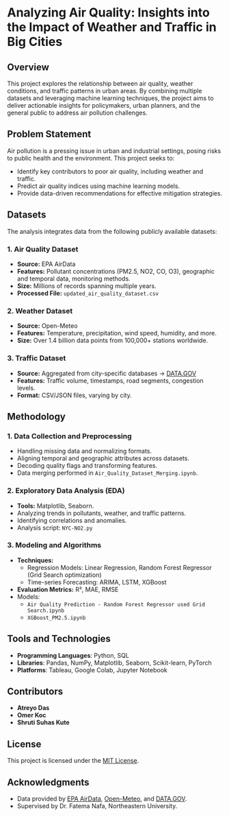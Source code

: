 # Analyzing Air Quality: Insights into the Impact of Weather and Traffic in Big Cities

## Overview

This project explores the relationship between air quality, weather conditions, and traffic patterns in urban areas. By combining multiple datasets and leveraging machine learning techniques, the project aims to deliver actionable insights for policymakers, urban planners, and the general public to address air pollution challenges.

## Problem Statement

Air pollution is a pressing issue in urban and industrial settings, posing risks to public health and the environment. This project seeks to:

- Identify key contributors to poor air quality, including weather and traffic.
- Predict air quality indices using machine learning models.
- Provide data-driven recommendations for effective mitigation strategies.

## Datasets

The analysis integrates data from the following publicly available datasets:
  
### 1. Air Quality Dataset
- **Source:** EPA AirData
- **Features:** Pollutant concentrations (PM2.5, NO2, CO, O3), geographic and temporal data, monitoring methods.
- **Size:** Millions of records spanning multiple years.
- **Processed File:** `updated_air_quality_dataset.csv`

### 2. Weather Dataset
- **Source:** Open-Meteo
- **Features:** Temperature, precipitation, wind speed, humidity, and more.
- **Size:** Over 1.4 billion data points from 100,000+ stations worldwide.

### 3. Traffic Dataset
- **Source:** Aggregated from city-specific databases -> [DATA.GOV](https://catalog.data.gov/dataset/mta-bridges-and-tunnels-hourly-crossings-beginning-2019) 
- **Features:** Traffic volume, timestamps, road segments, congestion levels.
- **Format:** CSV/JSON files, varying by city.

## Methodology

### 1. Data Collection and Preprocessing
- Handling missing data and normalizing formats.
- Aligning temporal and geographic attributes across datasets.
- Decoding quality flags and transforming features.
- Data merging performed in `Air_Quality_Dataset_Merging.ipynb`.

### 2. Exploratory Data Analysis (EDA)
- **Tools:** Matplotlib, Seaborn.
- Analyzing trends in pollutants, weather, and traffic patterns.
- Identifying correlations and anomalies.
- Analysis script: `NYC-NO2.py`

### 3. Modeling and Algorithms
- **Techniques:**
  - Regression Models: Linear Regression, Random Forest Regressor (Grid Search optimization)
  - Time-series Forecasting: ARIMA, LSTM, XGBoost
- **Evaluation Metrics:** R², MAE, RMSE
- Models:
  - `Air Quality Prediction - Random Forest Regressor used Grid Search.ipynb`
  - `XGBoost_PM2.5.ipynb` 

## Tools and Technologies

- **Programming Languages**: Python, SQL  
- **Libraries**: Pandas, NumPy, Matplotlib, Seaborn, Scikit-learn, PyTorch  
- **Platforms**: Tableau, Google Colab, Jupyter Notebook  

## Contributors

- **Atreyo Das**
- **Omer Koc**  
- **Shruti Suhas Kute** 

## License

This project is licensed under the [MIT License](LICENSE).

## Acknowledgments

- Data provided by [EPA AirData](https://aqs.epa.gov/), [Open-Meteo](https://open-meteo.com/en/docs/historical-weather-api), and [DATA.GOV](https://catalog.data.gov/dataset/mta-bridges-and-tunnels-hourly-crossings-beginning-2019).  
- Supervised by Dr. Fatema Nafa, Northeastern University.
